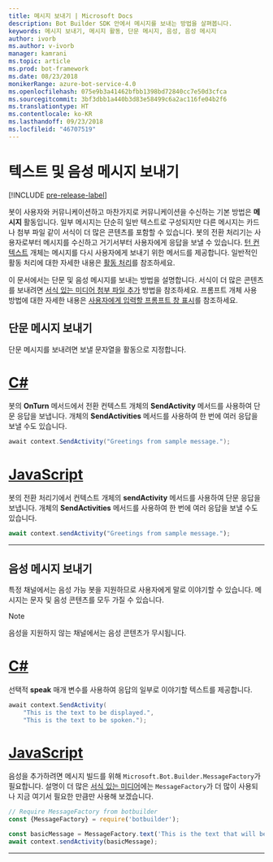 ```yaml
---
title: 메시지 보내기 | Microsoft Docs
description: Bot Builder SDK 안에서 메시지를 보내는 방법을 살펴봅니다.
keywords: 메시지 보내기, 메시지 활동, 단문 메시지, 음성, 음성 메시지
author: ivorb
ms.author: v-ivorb
manager: kamrani
ms.topic: article
ms.prod: bot-framework
ms.date: 08/23/2018
monikerRange: azure-bot-service-4.0
ms.openlocfilehash: 075e9b3a41462bfbb1398bd72840cc7e50d3cfca
ms.sourcegitcommit: 3bf3dbb1a440b3d83e58499c6a2ac116fe04b2f6
ms.translationtype: HT
ms.contentlocale: ko-KR
ms.lasthandoff: 09/23/2018
ms.locfileid: "46707519"
---
```

# <a name="send-text-and-spoken-messages"></a>텍스트 및 음성 메시지 보내기

[!INCLUDE [pre-release-label](../includes/pre-release-label.md)]

봇이 사용자와 커뮤니케이션하고 마찬가지로 커뮤니케이션을 수신하는 기본 방법은 **메시지** 활동입니다. 일부 메시지는 단순히 일반 텍스트로 구성되지만 다른 메시지는 카드나 첨부 파일 같이 서식이 더 많은 콘텐츠를 포함할 수 있습니다. 봇의 전환 처리기는 사용자로부터 메시지를 수신하고 거기서부터 사용자에게 응답을 보낼 수 있습니다. [턴 컨텍스트](bot-builder-concept-activity-processing.md#turn-context) 개체는 메시지를 다시 사용자에게 보내기 위한 메서드를 제공합니다. 일반적인 활동 처리에 대한 자세한 내용은 [활동 처리](bot-builder-concept-activity-processing.md)를 참조하세요.

이 문서에서는 단문 및 음성 메시지를 보내는 방법을 설명합니다. 서식이 더 많은 콘텐츠를 보내려면 [서식 있는 미디어 첨부 파일 추가](bot-builder-howto-add-media-attachments.md) 방법을 참조하세요. 프롬프트 개체 사용 방법에 대한 자세한 내용은 [사용자에게 입력할 프롬프트 창 표시](bot-builder-prompts.md)를 참조하세요.

## <a name="send-a-simple-text-message"></a>단문 메시지 보내기

단문 메시지를 보내려면 보낼 문자열을 활동으로 지정합니다.

# <a name="ctabcsharp"></a>[C#](#tab/csharp)

봇의 **OnTurn** 메서드에서 전환 컨텍스트 개체의 **SendActivity** 메서드를 사용하여 단문 응답을 보냅니다. 개체의 **SendActivities** 메서드를 사용하여 한 번에 여러 응답을 보낼 수도 있습니다.

```cs
await context.SendActivity("Greetings from sample message.");
```

# <a name="javascripttabjavascript"></a>[JavaScript](#tab/javascript)

봇의 전환 처리기에서 컨텍스트 개체의 **sendActivity** 메서드를 사용하여 단문 응답을 보냅니다. 개체의 **SendActivities** 메서드를 사용하여 한 번에 여러 응답을 보낼 수도 있습니다.

```javascript
await context.sendActivity("Greetings from sample message.");
```

---

## <a name="send-a-spoken-message"></a>음성 메시지 보내기

특정 채널에서는 음성 가능 봇을 지원하므로 사용자에게 말로 이야기할 수 있습니다. 메시지는 문자 및 음성 콘텐츠를 모두 가질 수 있습니다.

> [!NOTE]
> 음성을 지원하지 않는 채널에서는 음성 콘텐츠가 무시됩니다.

# <a name="ctabcsharp"></a>[C#](#tab/csharp)

선택적 **speak** 매개 변수를 사용하여 응답의 일부로 이야기할 텍스트를 제공합니다.

```cs
await context.SendActivity(
    "This is the text to be displayed.",
    "This is the text to be spoken.");
```

# <a name="javascripttabjavascript"></a>[JavaScript](#tab/javascript)

음성을 추가하려면 메시지 빌드를 위해 `Microsoft.Bot.Builder.MessageFactory`가 필요합니다. 설명이 더 많은 [서식 있는 미디어](bot-builder-howto-add-media-attachments.md)에는 `MessageFactory`가 더 많이 사용되나 지금 여기서 필요한 만큼만 사용해 보겠습니다.

```javascript
// Require MessageFactory from botbuilder
const {MessageFactory} = require('botbuilder');

const basicMessage = MessageFactory.text('This is the text that will be displayed.', 'This is the text that will be spoken.');
await context.sendActivity(basicMessage);
```

---
